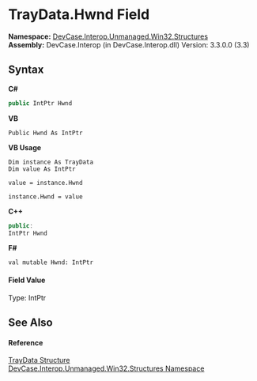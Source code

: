 # TrayData.Hwnd Field
 

**Namespace:**&nbsp;<a href="N_DevCase_Interop_Unmanaged_Win32_Structures">DevCase.Interop.Unmanaged.Win32.Structures</a><br />**Assembly:**&nbsp;DevCase.Interop (in DevCase.Interop.dll) Version: 3.3.0.0 (3.3)

## Syntax

**C#**<br />
``` C#
public IntPtr Hwnd
```

**VB**<br />
``` VB
Public Hwnd As IntPtr
```

**VB Usage**<br />
``` VB Usage
Dim instance As TrayData
Dim value As IntPtr

value = instance.Hwnd

instance.Hwnd = value
```

**C++**<br />
``` C++
public:
IntPtr Hwnd
```

**F#**<br />
``` F#
val mutable Hwnd: IntPtr
```


#### Field Value
Type: IntPtr

## See Also


#### Reference
<a href="T_DevCase_Interop_Unmanaged_Win32_Structures_TrayData">TrayData Structure</a><br /><a href="N_DevCase_Interop_Unmanaged_Win32_Structures">DevCase.Interop.Unmanaged.Win32.Structures Namespace</a><br />